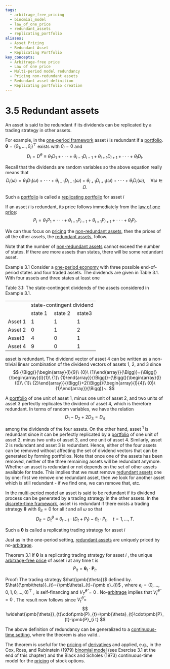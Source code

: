 ```yaml
---
tags:
  - arbitrage_free_pricing
  - binomial_model
  - law_of_one_price
  - redundant_assets
  - replicating_portfolio
aliases:
  - Asset Pricing
  - Redundant Asset
  - Replicating Portfolio
key_concepts:
  - Arbitrage-free price
  - Law of one price
  - Multi-period model redundancy
  - Pricing non-redundant assets
  - Redundant asset definition
  - Replicating portfolio creation
---
```


# 3.5 Redundant assets  

An asset is said to be redundant if its dividends can be replicated by a trading strategy in other assets.  

For example, in the [one-period framework](../Chapter%204%20-%20State%20Prices/Properties%20of%20State-Price%20Deflators.md) asset $i$ is redundant if a [portfolio](../../../Advanced%20Investments/An%20Asset%20Allocation%20Primer.md). $\pmb\theta=(\theta_{1},\dots,\theta_{I})^{\top}$ exists with $\theta_{i}=0$ and  
$$
D_{i}=D^{\theta}\equiv\theta_{1}D_{1}+\cdot\cdot\cdot+\theta_{i-1}D_{i-1}+\theta_{i+1}D_{i+1}+\cdot\cdot\cdot+\theta_{I}D_{I}.
$$  

Recall that the dividends are random variables so the above equation really means that  
$$
D_{i}(\omega)=\theta_{1}D_{1}(\omega)+\cdot\cdot\cdot+\theta_{i-1}D_{i-1}(\omega)+\theta_{i+1}D_{i+1}(\omega)+\cdot\cdot\cdot+\theta_{I}D_{I}(\omega),\quad\forall\omega\in\Omega.
$$  

Such a [portfolio](../../../Advanced%20Investments/An%20Asset%20Allocation%20Primer.md) is called a [replicating portfolio](../../../Pricing%20Forwards,%20Futures,%20Bonds,%20Swaps,%20Swaptions,%20Caps%20and%20Floors%20under%20No-Arbitrage%20and%20Risk-Neutral%20Pricing.md) for asset $i$  

If an asset $i$ is redundant, its price follows immediately from the [law of one price](../../../Pricing%20Forwards,%20Futures,%20Bonds,%20Swaps,%20Swaptions,%20Caps%20and%20Floors%20under%20No-Arbitrage%20and%20Risk-Neutral%20Pricing.md):  
$$
P_{i}=\theta_{1}P_{1}+\cdot\cdot\cdot+\theta_{i-1}P_{i-1}+\theta_{i+1}P_{i+1}+\cdot\cdot\cdot+\theta_{I}P_{I}.
$$  

We can thus focus on [pricing](../../Fixed%20Income%20Securities%20Tools%20for%20Today's%20Markets/Chapter%207/Arbitrage%20Pricing%20of%20Derivatives.md) the [non-redundant assets](Marketed%20Dividends%20and%20Market%20Completeness.md), then the prices of all the other assets, the [redundant assets](Exercises.md), follow.  

Note that the number of [non-redundant assets](Marketed%20Dividends%20and%20Market%20Completeness.md) cannot exceed the number of states. If there are more assets than states, there will be some redundant asset.  

Example 3.1 Consider a [one-period economy](Exercises.md) with three possible end-of-period states and four traded assets. The dividends are given in Table 3.1. With four assets and three states at least one  

Table 3.1: The state-contingent dividends of the assets considered in Example 3.1.   


<html><body><table><tr><td></td><td colspan="3">state-contingent dividend</td></tr><tr><td></td><td>state 1</td><td>state 2</td><td>state3</td></tr><tr><td>Asset 1</td><td>1</td><td>1</td><td>1</td></tr><tr><td>Asset 2</td><td>0</td><td>1</td><td>2</td></tr><tr><td>Asset3</td><td>4</td><td>0</td><td>1</td></tr><tr><td>Asset 4</td><td>9</td><td>0</td><td>1</td></tr></table></body></html>  

asset is redundant. The dividend vector of asset 4 can be written as a non-trivial linear combination of the dividend vectors of assets 1, 2, and 3 since  
$$
{\Bigg(}{\begin{array}{l}{9}\ {0}\ {1}\end{array}}{\Bigg)}={\Bigg(}{\begin{array}{l}{1}\ {1}\ {1}\end{array}}{\Bigg)}-{\Bigg(}{\begin{array}{l}{0}\ {1}\ {2}\end{array}}{\Bigg)}+2{\Bigg(}{\begin{array}{l}{4}\ {0}\ {1}\end{array}}{\Bigg)}~.
$$  

A [portfolio](../../../Advanced%20Investments/An%20Asset%20Allocation%20Primer.md) of one unit of asset 1, minus one unit of asset 2, and two units of asset 3 perfectly replicates the dividend of asset 4, which is therefore redundant. In terms of random variables, we have the relation  
$$
D_{1}-D_{2}+2D_{3}=D_{4}
$$  

among the dividends of the four assets. On the other hand, asset $^{1}$ is redundant since it can be perfectly replicated by a [portfolio](../../../Advanced%20Investments/An%20Asset%20Allocation%20Primer.md) of one unit of asset 2, minus two units of asset 3, and one unit of asset 4. Similarly, asset 2 is redundant and asset 3 is redundant. Hence, either of the four assets can be removed without affecting the set of dividend vectors that can be generated by forming portfolios. Note that once one of the assets has been removed, neither of the three remaining assets will be redundant anymore. Whether an asset is redundant or not depends on the set of other assets available for trade. This implies that we must remove [redundant assets](Exercises.md) one by one: first we remove one redundant asset, then we look for another asset which is still redundant - if we find one, we can remove that, etc.  

In the [multi-period model](../Chapter%202%20-%20Uncertainty,%20Information,%20and%20Stochastic%20Processes/Information.md) an asset is said to be redundant if its dividend process can be generated by a trading strategy in the other assets. In the [discrete-time framework](../Chapter%204%20-%20State%20Prices/Multi-Period%20Valuation%20Models.md), asset $i$ is redundant if there exists a trading strategy $\pmb{\theta}$ with $\theta_{i t}=0$ for all $t$ and all $\omega$ so that  
$$
D_{i t}=D_{t}^{\theta}\equiv\theta_{t-1}\cdot(D_{t}+P_{t})-\theta_{t}\cdot P_{t},\quad t=1,\ldots,T.
$$  

Such a $\pmb{\theta}$ is called a replicating trading strategy for asset $i$  

Just as in the one-period setting, [redundant assets](Exercises.md) are uniquely priced by no-[arbitrage](../../Fixed%20Income%20Securities%20Tools%20for%20Today's%20Markets/Chapter%207/Arbitrage%20Pricing%20of%20Derivatives.md).  

Theorem 3.1 If $\pmb{\theta}$ is a replicating trading strategy for asset $i$ , the unique [arbitrage-free price](../../../Financial%20Engineering/Determining%20the%20Stochastic%20Process%20for%20a%20Forward%20Contract%20from%20Ito’s%20Lemma.md) of asset i at any time t is  
$$
P_{i t}=\pmb{\theta}_{t}\cdot\pmb{P}_{t}.
$$  

Proof: The trading strategy $\hat{\pmb{\theta}}$ defined by. $\hat{{\pmb\theta}}_{t}={\pmb\theta}_{t}-{\pmb e}_{i}$ , where $e_{i}=(0,\ldots,0,1,0,\ldots,0)^{\top}$ , is self-financing and $V_{T}^{\tilde{\theta}}=0$ . No-[arbitrage](../../Fixed%20Income%20Securities%20Tools%20for%20Today's%20Markets/Chapter%207/Arbitrage%20Pricing%20of%20Derivatives.md) implies that $V_{t}^{\tilde{\theta}}=0$ . The result now follows since $V_{t}^{\tilde{\theta}}=$  
$$
\widehat{\pmb{\theta}}_{t}\cdot\pmb{P}_{t}=\pmb{\theta}_{t}\cdot\pmb{P}_{t}-\pmb{P}_{i t}
$$  

The above definition of redundancy can be generalized to a [continuous-time setting](../Chapter%206%20-%20Individual%20optimality/The%20Continuous-Time%20Framework.md), where the theorem is also valid..  

The theorem is useful for the [pricing](../../Fixed%20Income%20Securities%20Tools%20for%20Today's%20Markets/Chapter%207/Arbitrage%20Pricing%20of%20Derivatives.md) of [derivatives](../../Financial%20Trading%20and%20Markets/Chapter%209%20Arbitrage%20and%20Hedging%20With%20Options.md) and applied, e.g., in the Cox, Ross, and Rubinstein (1979) [binomial model](../../../Financial%20Instruments/Lecture%20Notes-%20Financial%20Instruments/Teaching%20Note%204-Multiperiod%20Binomial%20Trees/Binomial%20Option%20Pricing.md) (see Exercise 3.1 at the end of this chapter) and the Black and Scholes (1973) continuous-time model for the [pricing](../../Fixed%20Income%20Securities%20Tools%20for%20Today's%20Markets/Chapter%207/Arbitrage%20Pricing%20of%20Derivatives.md) of stock options.  